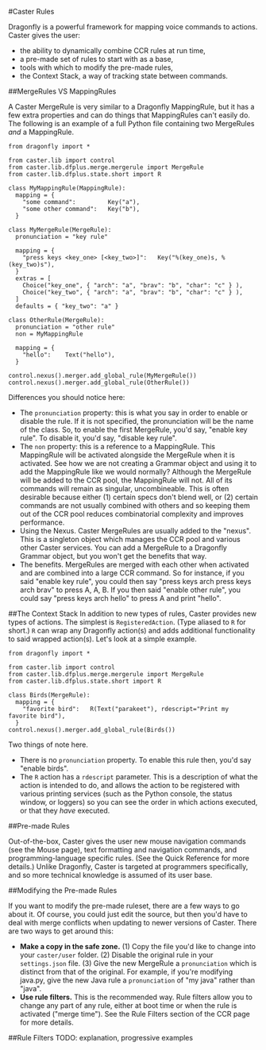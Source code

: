 #Caster Rules

Dragonfly is a powerful framework for mapping voice commands to actions. Caster gives the user:
* the ability to dynamically combine CCR rules at run time,
* a pre-made set of rules to start with as a base, 
* tools with which to modify the pre-made rules,
* the Context Stack, a way of tracking state between commands.

##MergeRules VS MappingRules

A Caster MergeRule is very similar to a Dragonfly MappingRule, but it has a few extra properties and can do things that MappingRules can't easily do. The following is an example of a full Python file containing two MergeRules *and* a MappingRule.
```
from dragonfly import *

from caster.lib import control
from caster.lib.dfplus.merge.mergerule import MergeRule
from caster.lib.dfplus.state.short import R

class MyMappingRule(MappingRule):
  mapping = {
    "some command":         Key("a"),
    "some other command":   Key("b"),
  }

class MyMergeRule(MergeRule):
  pronunciation = "key rule"
  
  mapping = {
    "press keys <key_one> [<key_two>]":   Key("%(key_one)s, %(key_two)s"),
  }
  extras = [
    Choice("key_one", { "arch": "a", "brav": "b", "char": "c" } ),
    Choice("key_two", { "arch": "a", "brav": "b", "char": "c" } ),
  ]
  defaults = { "key_two": "a" }

class OtherRule(MergeRule):
  pronunciation = "other rule"
  non = MyMappingRule
  
  mapping = {
    "hello":    Text("hello"),
  }

control.nexus().merger.add_global_rule(MyMergeRule())
control.nexus().merger.add_global_rule(OtherRule())

```
Differences you should notice here:
* The `pronunciation` property: this is what you say in order to enable or disable the rule. If it is not specified, the pronunciation will be the name of the class. So, to enable the first MergeRule, you'd say, "enable key rule". To disable it, you'd say, "disable key rule".
* The `non` property: this is a reference to a MappingRule. This MappingRule will be activated alongside the MergeRule when it is activated. See how we are not creating a Grammar object and using it to add the MappingRule like we would normally? Although the MergeRule will be added to the CCR pool, the MappingRule will not. All of its commands will remain as singular, uncombineable. This is often desirable because either (1) certain specs don't blend well, or (2) certain commands are not usually combined with others and so keeping them out of the CCR pool reduces combinatorial complexity and improves performance.
* Using the Nexus. Caster MergeRules are usually added to the "nexus". This is a singleton object which manages the CCR pool and various other Caster services. You can add a MergeRule to a Dragonfly Grammar object, but you won't get the benefits that way.
* The benefits. MergeRules are merged with each other when activated and are combined into a large CCR command. So for instance, if you said "enable key rule", you could then say "press keys arch press keys arch brav" to press A, A, B. If you then said "enable other rule", you could say "press keys arch hello" to press A and print "hello".

##The Context Stack
In addition to new types of rules, Caster provides new types of actions. The simplest is `RegisteredAction`. (Type aliased to  `R` for short.) `R` can wrap any Dragonfly action(s) and adds additional functionality to said wrapped action(s). Let's look at a simple example.
```
from dragonfly import *

from caster.lib import control
from caster.lib.dfplus.merge.mergerule import MergeRule
from caster.lib.dfplus.state.short import R

class Birds(MergeRule):
  mapping = {
    "favorite bird":   R(Text("parakeet"), rdescript="Print my favorite bird"),
  }
control.nexus().merger.add_global_rule(Birds())
```
Two things of note here.
* There is no `pronunciation` property. To enable this rule then, you'd say "enable birds".
* The `R` action has a `rdescript` parameter. This is a description of what the action is intended to do, and allows the action to be registered with various printing services (such as the Python console, the status window, or loggers) so you can see the order in which actions executed, or that they *have* executed.

##Pre-made Rules

Out-of-the-box, Caster gives the user new mouse navigation commands (see the Mouse page), text formatting and navigation commands, and programming-language specific rules. (See the Quick Reference for more details.) Unlike Dragonfly, Caster is targeted at programmers specifically, and so more technical knowledge is assumed of its user base.

##Modifying the Pre-made Rules

If you want to modify the pre-made ruleset, there are a few ways to go about it. Of course, you could just edit the source, but then you'd have to deal with merge conflicts when updating to newer versions of Caster. There are two ways to get around this:
* **Make a copy in the safe zone.** (1) Copy the file you'd like to change into your `caster/user` folder. (2) Disable the original rule in your `settings.json` file. (3) Give the new MergeRule a `pronunciation` which is distinct from that of the original. For example, if you're modifying java.py, give the new Java rule a `pronunciation` of "my java" rather than "java". 
* **Use rule filters.** This is the recommended way. Rule filters allow you to change any part of any rule, either at boot time or when the rule is activated ("merge time"). See the Rule Filters section of the CCR page for more details.

##Rule Filters
TODO: explanation, progressive examples
